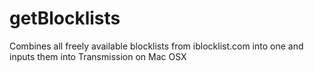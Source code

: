 # getBlocklists
Combines all freely available blocklists from iblocklist.com into one and inputs them into Transmission on Mac OSX
